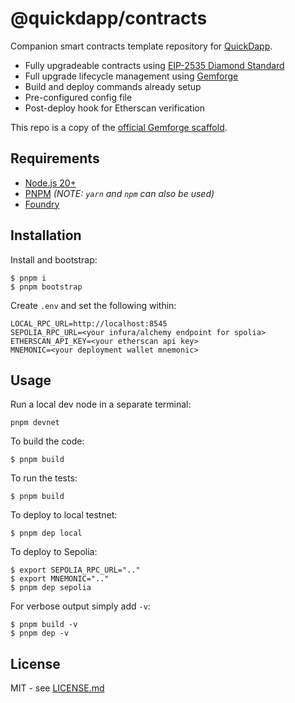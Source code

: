 # @quickdapp/contracts

Companion smart contracts template repository for [QuickDapp](https://github.com/QuickDapp/QuickDapp).

* Fully upgradeable contracts using [EIP-2535 Diamond Standard](https://eips.ethereum.org/EIPS/eip-2535)
* Full upgrade lifecycle management using [Gemforge](https://gemforge.xyz)
* Build and deploy commands already setup
* Pre-configured config file
* Post-deploy hook for Etherscan verification

This repo is a copy of the [official Gemforge scaffold](https://github.com/gemstation/contracts-foundry).

## Requirements

* [Node.js 20+](https://nodejs.org)
* [PNPM](https://pnpm.io/) _(NOTE: `yarn` and `npm` can also be used)_
* [Foundry](https://github.com/foundry-rs/foundry/blob/master/README.md)

## Installation

Install and bootstrap:

```
$ pnpm i
$ pnpm bootstrap
```

Create `.env` and set the following within:

```
LOCAL_RPC_URL=http://localhost:8545
SEPOLIA_RPC_URL=<your infura/alchemy endpoint for spolia>
ETHERSCAN_API_KEY=<your etherscan api key>
MNEMONIC=<your deployment wallet mnemonic>
```

## Usage

Run a local dev node in a separate terminal:

```
pnpm devnet
```

To build the code:

```
$ pnpm build
```

To run the tests:

```
$ pnpm build
```

To deploy to local testnet:

```
$ pnpm dep local
```

To deploy to Sepolia:

```
$ export SEPOLIA_RPC_URL=".."
$ export MNEMONIC=".."
$ pnpm dep sepolia
```

For verbose output simply add `-v`:

```
$ pnpm build -v
$ pnpm dep -v
```

## License

MIT - see [LICENSE.md](LICENSE.md)

